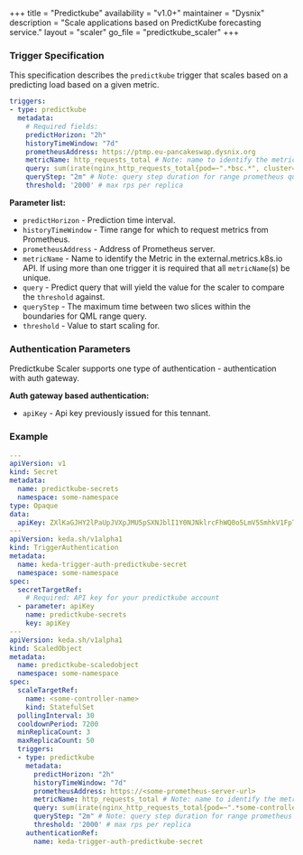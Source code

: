 +++
title = "Predictkube"
availability = "v1.0+"
maintainer = "Dysnix"
description = "Scale applications based on PredictKube forecasting service."
layout = "scaler"
go_file = "predictkube_scaler"
+++

### Trigger Specification

This specification describes the `predictkube` trigger that scales based on a predicting load based on a given metric.

```yaml
triggers:
- type: predictkube
  metadata:
    # Required fields:
    predictHorizon: "2h"
    historyTimeWindow: "7d"
    prometheusAddress: https://ptmp.eu-pancakeswap.dysnix.org
    metricName: http_requests_total # Note: name to identify the metric, generated value would be `prometheus-http_requests_total`
    query: sum(irate(nginx_http_requests_total{pod=~".*bsc.*", cluster="", namespace=~"bsc"}[2m])) # Note: query must return a vector/scalar single element response
    queryStep: "2m" # Note: query step duration for range prometheus queries
    threshold: '2000' # max rps per replica
```

**Parameter list:**

- `predictHorizon` - Prediction time interval.
- `historyTimeWindow` - Time range for which to request metrics from Prometheus.
- `prometheusAddress` - Address of Prometheus server.
- `metricName` - Name to identify the Metric in the external.metrics.k8s.io API. If using more than one trigger it is required that all `metricName`(s) be unique.
- `query` - Predict query that will yield the value for the scaler to compare the `threshold` against.
- `queryStep` - The maximum time between two slices within the boundaries for QML range query.
- `threshold` - Value to start scaling for.

### Authentication Parameters

Predictkube Scaler supports one type of authentication - authentication with auth gateway.

**Auth gateway based authentication:**

- `apiKey` - Api key previously issued for this tennant.

### Example

```yaml
---
apiVersion: v1
kind: Secret
metadata:
  name: predictkube-secrets
  namespace: some-namespace
type: Opaque
data:
  apiKey: ZXlKaGJHY2lPaUpJVXpJMU5pSXNJblI1Y0NJNklrcFhWQ0o5LmV5SmhkV1FpT2lKMFpYTjBJRU55WldGMFpVTnNhV1Z1ZENJc0ltVjRjQ0k2TVRZME5qa3hOekkzTnl3aWMzVmlJam9pT0RNNE5qWTVPREF0TTJVek5TMHhNV1ZqTFRsbU1qUXRZV05rWlRRNE1EQXhNVEl5SW4wLjVRRXVPNl95c2RrMmFiR3ZrM1hwN1EyNU00SDRwSUZYZXFQMkU3bjlyS0k=
---
apiVersion: keda.sh/v1alpha1
kind: TriggerAuthentication
metadata:
  name: keda-trigger-auth-predictkube-secret
  namespace: some-namespace
spec:
  secretTargetRef:
    # Required: API key for your predictkube account
  - parameter: apiKey
    name: predictkube-secrets
    key: apiKey
---
apiVersion: keda.sh/v1alpha1
kind: ScaledObject
metadata:
  name: predictkube-scaledobject
  namespace: some-namespace
spec:
  scaleTargetRef:
    name: <some-controller-name>
    kind: StatefulSet
  pollingInterval: 30
  cooldownPeriod: 7200
  minReplicaCount: 3
  maxReplicaCount: 50
  triggers:
  - type: predictkube
    metadata:
      predictHorizon: "2h"
      historyTimeWindow: "7d"
      prometheusAddress: https://<some-prometheus-server-url>
      metricName: http_requests_total # Note: name to identify the metric, generated value would be `prometheus-http_requests_total`
      query: sum(irate(nginx_http_requests_total{pod=~".*some-controller-name.*", cluster="", namespace=~"some-namespace"}[2m])) # Note: query must return a vector/scalar single element response
      queryStep: "2m" # Note: query step duration for range prometheus queries
      threshold: '2000' # max rps per replica
    authenticationRef:
      name: keda-trigger-auth-predictkube-secret
```
